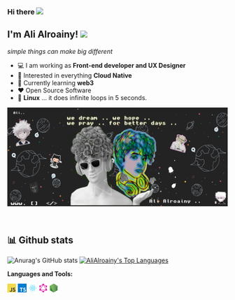 ### Hi there   <img src="https://media.giphy.com/media/hvRJCLFzcasrR4ia7z/giphy.gif" width="28">

<h2>I'm Ali Alroainy! <img src="https://media.giphy.com/media/12oufCB0MyZ1Go/giphy.gif" width="50">  </h2>
 <p> <em>simple things can make big different 
</em></p>


-   :computer: I am working as **Front-end developer and UX Designer** 
-   :monocle_face: Interested in everything **Cloud Native** 
-   :seedling: Currently learning **web3** 
-   :heart: Open Source Software  
-   :penguin: **Linux** ... it does infinite loops in 5 seconds.  

<img src="https://github.com/AliAlroainy/AliAlroainy/blob/main/dark%20cup.png" alt="dark style.." style="text-align: center; margin-bottom: 30px;" />

## 📊 Github stats



![Anurag's GitHub stats](https://github-readme-stats.vercel.app/api?username=AliAlroainy&show_icons=true&theme=radical) <a href="https://github.com/AliAlroainy/github-readme-stats"><img alt="AliAlroainy's Top Languages" src="https://github-readme-stats.vercel.app/api/top-langs/?username=AliAlroainy&langs_count=8&layout=compact&theme=react&hide_border=true&bg_color=1F222E&title_color=F85D7F&icon_color=F8D866&hide=Jupyter%20Notebook" height="192px"/></a>
  <br/>








**Languages and Tools:**  

<code><img height="20" src="https://raw.githubusercontent.com/github/explore/80688e429a7d4ef2fca1e82350fe8e3517d3494d/topics/javascript/javascript.png"></code>
<code><img height="20" src="https://raw.githubusercontent.com/github/explore/80688e429a7d4ef2fca1e82350fe8e3517d3494d/topics/typescript/typescript.png"></code>
<code><img height="20" src="https://raw.githubusercontent.com/github/explore/80688e429a7d4ef2fca1e82350fe8e3517d3494d/topics/react/react.png"></code>
<code><img height="20" src="https://raw.githubusercontent.com/github/explore/5c058a388828bb5fde0bcafd4bc867b5bb3f26f3/topics/graphql/graphql.png"></code>
<code><img height="20" src="https://raw.githubusercontent.com/github/explore/80688e429a7d4ef2fca1e82350fe8e3517d3494d/topics/nodejs/nodejs.png"></code>  


<!--
**AliAlroainy/AliAlroainy** is a ✨ _special_ ✨ repository because its `README.md` (this file) appears on your GitHub profile.

Here are some ideas to get you started:

- 🔭 I’m currently working on ...
- 🌱 I’m currently learning ...
- 👯 I’m looking to collaborate on ...
- 🤔 I’m looking for help with ...
- 💬 Ask me about ...
- 📫 How to reach me: ...
- 😄 Pronouns: ...
- ⚡ Fun fact: ...
-->
